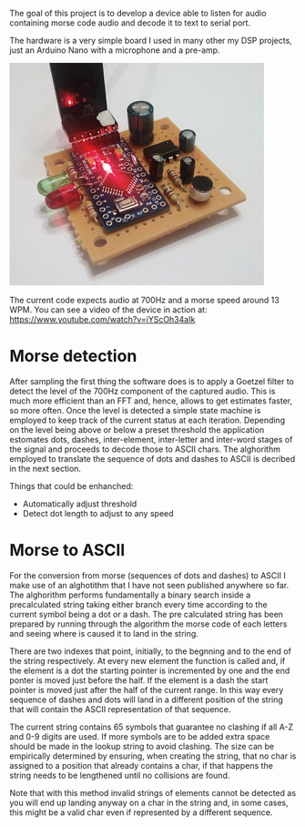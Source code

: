 The goal of this project is to develop a device able to listen for audio containing morse code audio and decode it to text to serial port.

The hardware is a very simple board I used in many other my DSP projects, just an Arduino Nano with a microphone and a pre-amp.

![Proto](documentation/proto.png)

The current code expects audio at 700Hz and a morse speed around 13 WPM. You can see a video of the device in action at: https://www.youtube.com/watch?v=iYScOh34aIk

Morse detection
=============

After sampling the first thing the software does is to apply a Goetzel filter to detect the level of the 700Hz component of the captured audio. This is much more efficient than an FFT and, hence, allows to get estimates faster, so more often.  Once the level is detected a simple state machine is employed to keep track of the current status at each iteration. Depending on the level being above or below a preset threshold the application estomates dots, dashes, inter-element, inter-letter and inter-word stages of the signal and proceeds to decode those to ASCII chars. The alghorithm employed to translate the sequence of dots and dashes to ASCII is decribed in the next section.

Things that could be enhanched:

* Automatically adjust threshold
* Detect dot length to adjust to any speed

Morse to ASCII
============

For the conversion from morse (sequences of dots and dashes) to ASCII I make use of an alghotithm that I have not seen published anywhere so far. The alghorithm performs fundamentally a binary search inside a precalculated string taking either branch every time according to the current symbol being a dot or a dash. The pre calculated string has been prepared by running through the algorithm the morse code of each letters and seeing where is caused it to land in the string.

There are two indexes that point, initially, to the begnning and to the end of the string respectively. At every new element the function is called and, if the element is a dot the starting pointer is incremented by one and the end ponter is moved just before the half. If the element is a dash the start pointer is moved just after the half of the current range. In this way every sequence of dashes and dots will land in a different position of the string that will contain the ASCII representation of that sequence.

The current string contains 65 symbols that guarantee no clashing if all A-Z and 0-9 digits are used. If more symbols are to be added extra space should be made in the lookup string to avoid clashing. The size can be empirically determined by ensuring, when creating the string, that no char is assigned to a position that already contains a char, if that happens the string needs to be lengthened until no collisions are found.

Note that with this method invalid strings of elements cannot be detected as you will end up landing anyway on a char in the string and, in some cases, this might be a valid char even if represented by a different sequence.
